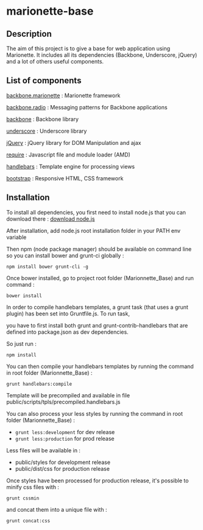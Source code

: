 # marionette-base 

## Description

The aim of this project is to give a base for web application using Marionette. It includes all its dependencies (Backbone, Underscore, jQuery) and a lot of others useful components.

## List of components

[backbone.marionette](http://marionettejs.com/) : Marionette framework

[backbone.radio](https://github.com/marionettejs/backbone.radio) : Messaging patterns for Backbone applications

[backbone](http://backbonejs.org/) : Backbone library

[underscore](http://underscorejs.org/) : Underscore library

[jQuery](https://jquery.com/) : jQuery library for DOM Manipulation and ajax

[require](http://requirejs.org/) : Javascript file and module loader (AMD)

[handlebars](http://handlebarsjs.com/) : Template engine for processing views

[bootstrap](http://getbootstrap.com/) : Responsive HTML, CSS framework

## Installation

To install all dependencies, you first need to install node.js that you can download there :  [download node.js](https://nodejs.org/en/download/)

After installation, add node.js root installation folder in your PATH env variable

Then npm (node package manager) should be available on command line so you can install bower and grunt-ci globally :

`npm install bower grunt-cli -g`

Once bower installed, go to project root folder (Marionnette_Base) and run command : 

`bower install`

In order to compile handlebars templates, a grunt task (that uses a grunt plugin) has been set into Gruntfile.js. To run task,

you have to first install both grunt and grunt-contrib-handlebars that are defined into package.json as dev dependencies. 

So just run :

`npm install`

You can then compile your handlebars templates by running the command in root folder (Marionnette_Base) :

`grunt handlebars:compile`

Template will be precompiled and available in file public/scripts/tpls/precompiled.handlebars.js


You can also process your less styles by running the command in root folder (Marionnette_Base) :

* `grunt less:development` for dev release
* `grunt less:production` for prod release

Less files will be available in :

* public/styles for development release
* public/dist/css for production release

Once styles have been processed for production release, it's possible to minify css files with : 

`grunt cssmin`

and concat them into a unique file with : 

`grunt concat:css`
